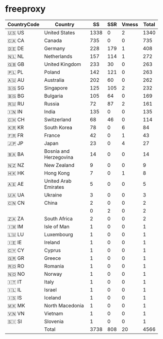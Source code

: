 # freeproxy

|CountryCode|Country|SS|SSR|Vmess|Total|
|  ----  | ----  |  ----  | ----  |  ----  | ----  |
|🇺🇸 US|United States|1338|0|2|1340|
|🇨🇦 CA|Canada|735|0|0|735|
|🇩🇪 DE|Germany|228|179|1|408|
|🇳🇱 NL|Netherlands|157|114|1|272|
|🇬🇧 GB|United Kingdom|233|30|0|263|
|🇵🇱 PL|Poland|142|121|0|263|
|🇦🇺 AU|Australia|202|60|0|262|
|🇸🇬 SG|Singapore|125|105|2|232|
|🇧🇬 BG|Bulgaria|105|64|0|169|
|🇷🇺 RU|Russia|72|87|2|161|
|🇮🇳 IN|India|135|0|0|135|
|🇨🇭 CH|Switzerland|68|46|0|114|
|🇰🇷 KR|South Korea|78|0|6|84|
|🇫🇷 FR|France|42|0|1|43|
|🇯🇵 JP|Japan|23|0|4|27|
|🇧🇦 BA|Bosnia and Herzegovina|14|0|0|14|
|🇳🇿 NZ|New Zealand|9|0|0|9|
|🇭🇰 HK|Hong Kong|7|0|1|8|
|🇦🇪 AE|United Arab Emirates|5|0|0|5|
|🇺🇦 UA|Ukraine|3|0|0|3|
|🇨🇳 CN|China|2|0|0|2|
| ||0|2|0|2|
|🇿🇦 ZA|South Africa|2|0|0|2|
|🇮🇲 IM|Isle of Man|1|0|0|1|
|🇱🇺 LU|Luxembourg|1|0|0|1|
|🇮🇪 IE|Ireland|1|0|0|1|
|🇨🇾 CY|Cyprus|1|0|0|1|
|🇬🇷 GR|Greece|1|0|0|1|
|🇷🇴 RO|Romania|1|0|0|1|
|🇳🇴 NO|Norway|1|0|0|1|
|🇮🇹 IT|Italy|1|0|0|1|
|🇮🇱 IL|Israel|1|0|0|1|
|🇮🇸 IS|Iceland|1|0|0|1|
|🇲🇰 MK|North Macedonia|1|0|0|1|
|🇻🇳 VN|Vietnam|1|0|0|1|
|🇸🇮 SI|Slovenia|1|0|0|1|
||Total|3738|808|20|4566|

